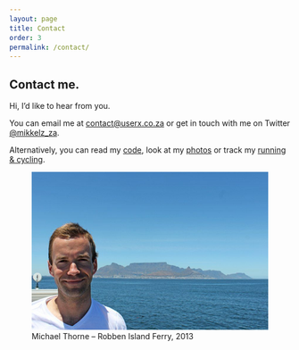 ```yaml
---
layout: page
title: Contact
order: 3
permalink: /contact/
---
```


## Contact me.

Hi, I’d like to hear from you.

You can email me at [contact@userx.co.za](contact@userx.co.za) or get in touch with me on Twitter [@mikkelz_za](https://twitter.com/@mikkelz_za).

Alternatively, you can read my [code](https://github.com/michaelthorne), look at my [photos](https://instagram.com/mikkelz_za)
or track my [running & cycling](https://www.strava.com/athletes/1328198).

<figure>
    <img src="/assets/images/general/michael-thorne-robben-island-ferry-2013-800x533.jpg" alt="Michael Thorne – Robben Island Ferry, 2013" />
    <figcaption>Michael Thorne – Robben Island Ferry, 2013</figcaption>
</figure>
